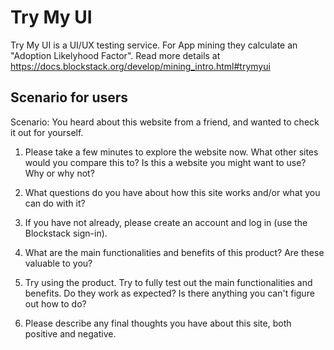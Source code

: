 # Try My UI

Try My UI is a UI/UX testing service. For App mining they calculate an "Adoption Likelyhood Factor".
Read more details at
https://docs.blockstack.org/develop/mining_intro.html#trymyui

## Scenario for users
 Scenario: You heard about this website from a friend, and wanted to check it out for yourself.
1) Please take a few minutes to explore the website now. What other sites would you compare this to? Is this a website you might want to use? Why or why not?

2) What questions do you have about how this site works and/or what you can do with it?

3) If you have not already, please create an account and log in (use the Blockstack sign-in).

4) What are the main functionalities and benefits of this product? Are these valuable to you?

5) Try using the product. Try to fully test out the main functionalities and benefits. Do they work as expected? Is there anything you can't figure out how to do?

6) Please describe any final thoughts you have about this site, both positive and negative.
